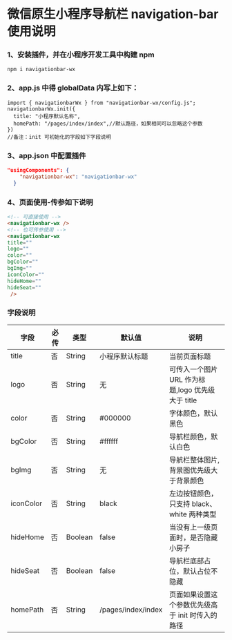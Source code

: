 # 微信原生小程序导航栏 navigation-bar 使用说明

### 1、安装插件，并在小程序开发工具中构建 npm

```
npm i navigationbar-wx
```

### 2、app.js 中得 globalData 内写上如下：

```JS
import { navigationbarWx } from "navigationbar-wx/config.js";
navigationbarWx.init({
  title: "小程序默认名称",
  homePath: "/pages/index/index",//默认路径，如果相同可以忽略这个参数
})
//备注：init 可初始化的字段如下字段说明
```

### 3、app.json 中配置插件

```json
"usingComponents": {
    "navigationbar-wx": "navigationbar-wx"
  }
```

### 4、页面使用-传参如下说明

```HTML
<!-- 可直接使用 -->
<navigationbar-wx />
<!-- 也可传参使用 -->
<navigationbar-wx
title=""
logo=""
color=""
bgColor=""
bgImg=""
iconColor=""
hideHome=""
hideSeat=""
 />

```

### 字段说明

| 字段      | 必传 | 类型    | 默认值             | 说明                                              |
| --------- | ---- | ------- | ------------------ | ------------------------------------------------- |
| title     | 否   | String  | 小程序默认标题     | 当前页面标题                                      |
| logo      | 否   | String  | 无                 | 可传入一个图片 URL 作为标题,logo 优先级大于 title |
| color     | 否   | String  | #000000            | 字体颜色，默认黑色                                |
| bgColor   | 否   | String  | #ffffff            | 导航栏颜色，默认白色                              |
| bgImg     | 否   | String  | 无                 | 导航栏整体图片,背景图优先级大于背景颜色           |
| iconColor | 否   | String  | black              | 左边按钮颜色，只支持 black、white 两种类型        |
| hideHome  | 否   | Boolean | false              | 当没有上一级页面时，是否隐藏小房子                |
| hideSeat  | 否   | Boolean | false              | 导航栏底部占位，默认占位不隐藏                    |
| homePath  | 否   | String  | /pages/index/index | 页面如果设置这个参数优先级高于 init 时传入的路径  |
